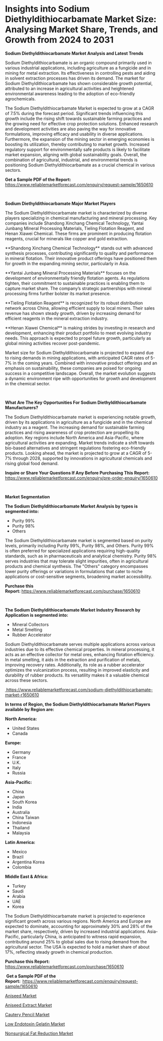 <p><h1>Insights into Sodium Diethyldithiocarbamate Market Size: Analysing Market Share, Trends, and Growth from 2024 to 2031</h1></p><p><strong>Sodium Diethyldithiocarbamate Market Analysis and Latest Trends</strong></p>
<p><p>Sodium Diethyldithiocarbamate is an organic compound primarily used in various industrial applications, including agriculture as a fungicide and in mining for metal extraction. Its effectiveness in controlling pests and aiding in solvent extraction processes has driven its demand. The market for Sodium Diethyldithiocarbamate has shown considerable growth potential, attributed to an increase in agricultural activities and heightened environmental awareness leading to the adoption of eco-friendly agrochemicals.</p><p>The Sodium Diethyldithiocarbamate Market is expected to grow at a CAGR of 7.5% during the forecast period. Significant trends influencing this growth include the rising shift towards sustainable farming practices and the growing need for effective crop protection solutions. Enhanced research and development activities are also paving the way for innovative formulations, improving efficacy and usability in diverse applications. Furthermore, the expansion of the mining sector in emerging economies is boosting its utilization, thereby contributing to market growth. Increased regulatory support for environmentally safe products is likely to facilitate market expansion, aligning with global sustainability goals. Overall, the combination of agricultural, industrial, and environmental trends is positioning Sodium Diethyldithiocarbamate as a crucial chemical in various sectors.</p></p>
<p><strong>Get a Sample PDF of the Report:&nbsp;</strong> <a href="https://www.reliablemarketforecast.com/enquiry/request-sample/1650610?utm_campaign=1159&utm_medium=2&utm_source=Github&utm_content=ia&utm_term=08112024&utm_id=sodium-diethyldithiocarbamate">https://www.reliablemarketforecast.com/enquiry/request-sample/1650610</a></p>
<p>&nbsp;</p>
<p><strong>Sodium Diethyldithiocarbamate Major Market Players</strong></p>
<p><p>The Sodium Diethyldithiocarbamate market is characterized by diverse players specializing in chemical manufacturing and mineral processing. Key companies include Shandong Xinchang Chemical Technology, Yantai Junbang Mineral Processing Materials, Tieling Flotation Reagent, and Henan Xiawei Chemical. These firms are prominent in producing flotation reagents, crucial for minerals like copper and gold extraction.</p><p>**Shandong Xinchang Chemical Technology** stands out with advanced synthesis processes, contributing significantly to quality and performance in mineral flotation. Their innovative product offerings have positioned them for growth in the expanding mining sector, particularly in Asia.</p><p>**Yantai Junbang Mineral Processing Materials** focuses on the development of environmentally friendly flotation agents. As regulations tighten, their commitment to sustainable practices is enabling them to capture market share. The company’s strategic partnerships with mineral processing firms further bolster its market presence.</p><p>**Tieling Flotation Reagent** is recognized for its robust distribution network across China, allowing efficient supply to local miners. Their sales revenue has shown steady growth, driven by increasing demand for efficient reagents in the mineral extraction industry.</p><p>**Henan Xiawei Chemical** is making strides by investing in research and development, enhancing their product portfolio to meet evolving industry needs. This approach is expected to propel future growth, particularly as global mining activities recover post-pandemic.</p><p>Market size for Sodium Diethyldithiocarbamate is projected to expand due to rising demands in mining applications, with anticipated CAGR rates of 5-7% in the coming years. Combined with innovative product offerings and an emphasis on sustainability, these companies are poised for ongoing success in a competitive landscape. Overall, the market evolution suggests a dynamic environment ripe with opportunities for growth and development in the chemical sector.</p></p>
<p>&nbsp;</p>
<p><strong>What Are The Key Opportunities For Sodium Diethyldithiocarbamate Manufacturers?</strong></p>
<p><p>The Sodium Diethyldithiocarbamate market is experiencing notable growth, driven by its applications in agriculture as a fungicide and in the chemical industry as a reagent. The increasing demand for sustainable farming practices and rising awareness of crop protection are propelling its adoption. Key regions include North America and Asia-Pacific, where agricultural activities are expanding. Market trends indicate a shift towards bio-based alternatives and stringent regulations fostering eco-friendly products. Looking ahead, the market is projected to grow at a CAGR of 5-7% through 2028, supported by innovations in agricultural chemicals and rising global food demand.</p></p>
<p><strong>Inquire or Share Your Questions If Any Before Purchasing This Report:</strong> <a href="https://www.reliablemarketforecast.com/enquiry/pre-order-enquiry/1650610?utm_campaign=1159&utm_medium=2&utm_source=Github&utm_content=ia&utm_term=08112024&utm_id=sodium-diethyldithiocarbamate">https://www.reliablemarketforecast.com/enquiry/pre-order-enquiry/1650610</a></p>
<p>&nbsp;</p>
<p><strong>Market Segmentation</strong></p>
<p><strong>The Sodium Diethyldithiocarbamate Market Analysis by types is segmented into:</strong></p>
<p><ul><li>Purity 99%</li><li>Purity 98%</li><li>Others</li></ul></p>
<p><p>The Sodium Diethyldithiocarbamate market is segmented based on purity levels, primarily including Purity 99%, Purity 98%, and Others. Purity 99% is often preferred for specialized applications requiring high-quality standards, such as in pharmaceuticals and analytical chemistry. Purity 98% serves industries that may tolerate slight impurities, often in agricultural products and chemical synthesis. The "Others" category encompasses lower purity offerings or variations in formulations that cater to niche applications or cost-sensitive segments, broadening market accessibility.</p></p>
<p><strong>Purchase this Report:&nbsp;</strong><a href="https://www.reliablemarketforecast.com/purchase/1650610?utm_campaign=1159&utm_medium=2&utm_source=Github&utm_content=ia&utm_term=08112024&utm_id=sodium-diethyldithiocarbamate">https://www.reliablemarketforecast.com/purchase/1650610</a></p>
<p>&nbsp;</p>
<p><strong>The Sodium Diethyldithiocarbamate Market Industry Research by Application is segmented into:</strong></p>
<p><ul><li>Mineral Collectors</li><li>Metal Smelting</li><li>Rubber Accelerator</li></ul></p>
<p><p>Sodium Diethyldithiocarbamate serves multiple applications across various industries due to its effective chemical properties. In mineral processing, it acts as an effective collector for metal ores, enhancing flotation efficiency. In metal smelting, it aids in the extraction and purification of metals, improving recovery rates. Additionally, its role as a rubber accelerator optimizes the vulcanization process, resulting in improved elasticity and durability of rubber products. Its versatility makes it a valuable chemical across these sectors.</p></p>
<p><a href="https://www.reliablemarketforecast.com/sodium-diethyldithiocarbamate-market-r1650610?utm_campaign=1159&utm_medium=2&utm_source=Github&utm_content=ia&utm_term=08112024&utm_id=sodium-diethyldithiocarbamate">&nbsp;https://www.reliablemarketforecast.com/sodium-diethyldithiocarbamate-market-r1650610</a></p>
<p><strong>In terms of Region, the Sodium Diethyldithiocarbamate Market Players available by Region are:</strong></p>
<p>
    <p> <strong> North America: </strong>
        <ul>
            <li>United States</li>
            <li>Canada</li>
        </ul>
        </p> 
    <p> <strong> Europe: </strong>
        <ul>
            <li>Germany</li>
            <li>France</li>
            <li>U.K.</li>
            <li>Italy</li>
            <li>Russia</li>
        </ul>
        </p> 
    <p> <strong> Asia-Pacific: </strong>
        <ul>
            <li>China</li>
            <li>Japan</li>
            <li>South Korea</li>
            <li>India</li>
            <li>Australia</li>
            <li>China Taiwan</li>
            <li>Indonesia</li>
            <li>Thailand</li>
            <li>Malaysia</li>
        </ul>
        </p> 
    <p> <strong> Latin America: </strong>
        <ul>
            <li>Mexico</li>
            <li>Brazil</li>
            <li>Argentina Korea</li>
            <li>Colombia</li>
        </ul>
        </p> 
    <p> <strong> Middle East & Africa: </strong>
        <ul>
            <li>Turkey</li>
            <li>Saudi</li>
            <li>Arabia</li>
            <li>UAE</li>
            <li>Korea</li>
        </ul>
    </p>
    </p>
<p><p>The Sodium Diethyldithiocarbamate market is projected to experience significant growth across various regions. North America and Europe are expected to dominate, accounting for approximately 30% and 28% of the market share, respectively, driven by increased industrial applications. Asia-Pacific, particularly China, is anticipated to witness rapid expansion, contributing around 25% to global sales due to rising demand from the agricultural sector. The USA is expected to hold a market share of about 17%, reflecting steady growth in chemical production.</p></p>
<p><strong>Purchase this Report: </strong><a href="https://www.reliablemarketforecast.com/purchase/1650610?utm_campaign=1159&utm_medium=2&utm_source=Github&utm_content=ia&utm_term=08112024&utm_id=sodium-diethyldithiocarbamate">https://www.reliablemarketforecast.com/purchase/1650610</a></p>
<p>&nbsp;<strong>Get a Sample PDF of the Report:&nbsp;&nbsp;</strong><a href="https://www.reliablemarketforecast.com/enquiry/request-sample/1650610?utm_campaign=1159&utm_medium=2&utm_source=Github&utm_content=ia&utm_term=08112024&utm_id=sodium-diethyldithiocarbamate">https://www.reliablemarketforecast.com/enquiry/request-sample/1650610</a></p>
<p><strong></strong></p>
<p><p><a href="https://github.com/mickahmaland/Market-Research-Report-List-1/blob/main/aniseed-market.md?utm_campaign=1159&utm_medium=2&utm_source=Github&utm_content=ia&utm_term=08112024&utm_id=sodium-diethyldithiocarbamate">Aniseed Market</a></p><p><a href="https://github.com/chantekestenmo/Market-Research-Report-List-1/blob/main/aniseed-extract-market.md?utm_campaign=1159&utm_medium=2&utm_source=Github&utm_content=ia&utm_term=08112024&utm_id=sodium-diethyldithiocarbamate">Aniseed Extract Market</a></p><p><a href="https://issuu.com/reportprime-2/docs/cautery-pencil-market-size-2030.ppt_d27930bd2fcc2f?utm_campaign=1159&utm_medium=2&utm_source=Github&utm_content=ia&utm_term=08112024&utm_id=sodium-diethyldithiocarbamate">Cautery Pencil Market</a></p><p><a href="https://github.com/kric8bmkinds/Market-Research-Report-List-1/blob/main/low-endotoxin-gelatin-market.md?utm_campaign=1159&utm_medium=2&utm_source=Github&utm_content=ia&utm_term=08112024&utm_id=sodium-diethyldithiocarbamate">Low Endotoxin Gelatin Market</a></p><p><a href="https://issuu.com/reportprime-2/docs/nonsurgical-fat-reduction-market-si_a004b30df385fe?utm_campaign=1159&utm_medium=2&utm_source=Github&utm_content=ia&utm_term=08112024&utm_id=sodium-diethyldithiocarbamate">Nonsurgical Fat Reduction Market</a></p></p>